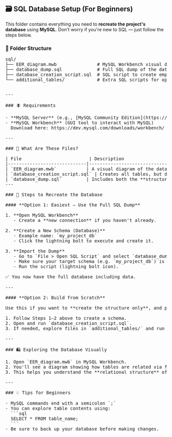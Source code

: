 
## 🗃️ SQL Database Setup (For Beginners)

This folder contains everything you need to **recreate the project's database** using **MySQL**. Don't worry if you're new to SQL — just follow the steps below.

### 📁 Folder Structure

<pre>
sql/
├── EER_diagram.mwb               # MySQL Workbench visual diagram
├── database_dump.sql             # Full SQL dump of the database (structure + data)
├── database_creation_script.sql  # SQL script to create empty tables (structure only)
└── additional_tables/            # Extra SQL scripts for optional/extended tables
<pre>

---

### 🪰 Requirements

- **MySQL Server** (e.g., [MySQL Community Edition](https://dev.mysql.com/downloads/mysql/))
- **MySQL Workbench** (GUI tool to interact with MySQL)  
  Download here: https://dev.mysql.com/downloads/workbench/

---

### 📝 What Are These Files?

| File                         | Description                                                                 |
|-----------------------------|-----------------------------------------------------------------------------|
| `EER_diagram.mwb`           | A visual diagram of the database schema, viewable in MySQL Workbench.       |
| `database_creation_script.sql` | Creates all tables, but does **not** include data.                        |
| `database_dump.sql`         | Includes both the **structure and data** of the database.                   |
---

### 🚀 Steps to Recreate the Database

#### **Option 1: Easiest – Use the Full SQL Dump**

1. **Open MySQL Workbench**  
   - Create a **new connection** if you haven't already.

2. **Create a New Schema (Database)**  
   - Example name: `my_project_db`  
   - Click the lightning bolt to execute and create it.

3. **Import the Dump**
   - Go to `File > Open SQL Script` and select `database_dump.sql`.
   - Make sure your target schema (e.g. `my_project_db`) is selected in the SQL tab.
   - Run the script (lightning bolt icon).

✅ You now have the full database including data.

---

#### **Option 2: Build from Scratch**

Use this if you want to **create the structure only**, and populate it yourself:

1. Follow Steps 1–2 above to create a schema.
2. Open and run `database_creation_script.sql`.
3. If needed, explore files in `additional_tables/` and run them as needed.

---

### 🛍️ Exploring the Database Visually

1. Open `EER_diagram.mwb` in MySQL Workbench.
2. You'll see a diagram showing how tables are related via foreign keys.
3. This helps you understand the **relational structure** of the database.

---

### 💡 Tips for Beginners

- MySQL commands end with a semicolon `;`
- You can explore table contents using:
  ```sql
  SELECT * FROM table_name;
  ```
- Be sure to back up your database before making changes.

